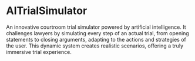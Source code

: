 # AITrialSimulator
An innovative courtroom trial simulator powered by artificial intelligence. It challenges lawyers by simulating every step of an actual trial, from opening statements to closing arguments, adapting to the actions and strategies of the user. This dynamic system creates realistic scenarios, offering a truly immersive trial experience.
